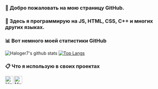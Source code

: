### 👋 Добро пожаловать на мою страницу GitHub.

### 💠 Здесь я программирую на JS, HTML, CSS, C++ и многих других языках.

### 📊 Вот немного моей статистики GitHub
![Haloger7's github stats](https://github-readme-stats.vercel.app/api?username=Haloger7&show_icons=true&theme=onedark) [![Top Langs](https://github-readme-stats.vercel.app/api/top-langs/?username=Haloger7)](https://github.com/anuraghazra/github-readme-stats)

### 📋 Что я использую в своих проектах
<img align="left" alt="Visual Studio Code" width="26px" src="https://external-content.duckduckgo.com/iu/?u=https%3A%2F%2Fupload.wikimedia.org%2Fwikipedia%2Fcommons%2Fthumb%2F9%2F9a%2FVisual_Studio_Code_1.35_icon.svg%2F1200px-Visual_Studio_Code_1.35_icon.svg.png&f=1&nofb=1" />
<img align="left" alt="MongoDB" width="26px" src="https://cdn.discordapp.com/emojis/773899035039367201.png" />
